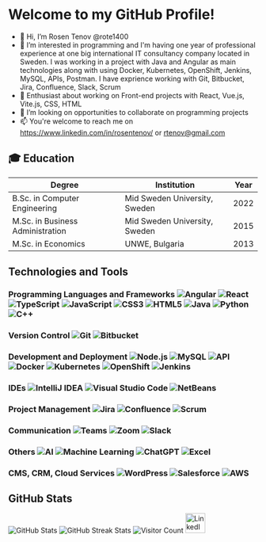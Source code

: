 # Welcome to my GitHub Profile!
- 👋 Hi, I’m Rosen Tenov @rote1400
- 👀 I’m interested in programming and I'm having one year of professional experience at one big international IT consultancy company located in Sweden. I was working in a project with Java and Angular as main technologies along with using Docker, Kubernetes, OpenShift, Jenkins, MySQL, APIs, Postman. I have exprience working with Git, Bitbucket, Jira, Confluence, Slack, Scrum
- 🌱 Enthusiast about working on Front-end projects with React, Vue.js, Vite.js, CSS, HTML
- 💞️ I’m looking on opportunities to collaborate on programming projects
- 📫 You're welcome to reach me on https://www.linkedin.com/in/rosentenov/ or rtenov@gmail.com

## 🎓 Education
| Degree                           | Institution                   | Year |
|----------------------------------|-------------------------------|------|
| B.Sc. in Computer Engineering    | Mid Sweden University, Sweden | 2022 |
| M.Sc. in Business Administration | Mid Sweden University, Sweden | 2015 |
| M.Sc. in Economics               | UNWE, Bulgaria                | 2013 |

## Technologies and Tools
### Programming Languages and Frameworks ![Angular](https://img.shields.io/badge/-Angular-333?style=flat&logo=angular) ![React](https://img.shields.io/badge/-React-333?style=flat&logo=react) ![TypeScript](https://img.shields.io/badge/-TypeScript-333?style=flat&logo=typescript) ![JavaScript](https://img.shields.io/badge/-JavaScript-333?style=flat&logo=javascript) ![CSS3](https://img.shields.io/badge/-CSS3-333?style=flat&logo=css3) ![HTML5](https://img.shields.io/badge/-HTML5-333?style=flat&logo=html5) ![Java](https://img.shields.io/badge/-Java-007396?style=flat&logo=java) ![Python](https://img.shields.io/badge/-Python-3776AB?style=flat&logo=python) ![C++](https://img.shields.io/badge/-C++-00599C?style=flat&logo=cplusplus)
### Version Control ![Git](https://img.shields.io/badge/-Git-333?style=flat&logo=git) ![Bitbucket](https://img.shields.io/badge/-Bitbucket-333?style=flat&logo=bitbucket)
### Development and Deployment  ![Node.js](https://img.shields.io/badge/-Node.js-333?style=flat&logo=node.js) ![MySQL](https://img.shields.io/badge/-MySQL-333?style=flat&logo=mysql) ![API](https://img.shields.io/badge/-API-333?style=flat&logo=api) ![Docker](https://img.shields.io/badge/-Docker-333?style=flat&logo=docker) ![Kubernetes](https://img.shields.io/badge/-Kubernetes-333?style=flat&logo=kubernetes) ![OpenShift](https://img.shields.io/badge/-OpenShift-333?style=flat&logo=red-hat-open-shift) ![Jenkins](https://img.shields.io/badge/-Jenkins-333?style=flat&logo=jenkins)
### IDEs ![IntelliJ IDEA](https://img.shields.io/badge/-IntelliJ%20IDEA-333?style=flat&logo=intellijidea) ![Visual Studio Code](https://img.shields.io/badge/-Visual%20Studio%20Code-007ACC?style=flat&logo=visualstudiocode) ![NetBeans](https://img.shields.io/badge/-NetBeans-333?style=flat&logo=apachenetbeans)
### Project Management ![Jira](https://img.shields.io/badge/-Jira-333?style=flat&logo=jira) ![Confluence](https://img.shields.io/badge/-Confluence-333?style=flat&logo=confluence) ![Scrum](https://img.shields.io/badge/-Scrum-333?style=flat&logo=scrumalliance)
### Communication ![Teams](https://img.shields.io/badge/-Microsoft%20Teams-333?style=flat&logo=microsoft-teams) ![Zoom](https://img.shields.io/badge/-Zoom-333?style=flat&logo=zoom) ![Slack](https://img.shields.io/badge/-Slack-333?style=flat&logo=slack)
### Others ![AI](https://img.shields.io/badge/-AI-333?style=flat&logo=openai) ![Machine Learning](https://img.shields.io/badge/-Machine%20Learning-333?style=flat&logo=googlebrain) ![ChatGPT](https://img.shields.io/badge/-ChatGPT-333?style=flat&logo=openai) ![Excel](https://img.shields.io/badge/-Excel-333?style=flat&logo=microsoft-excel)
### CMS, CRM, Cloud Services ![WordPress](https://img.shields.io/badge/-WordPress-21759B?style=flat&logo=wordpress) ![Salesforce](https://img.shields.io/badge/-Salesforce-00A1E0?style=flat&logo=salesforce) ![AWS](https://img.shields.io/badge/-AWS-232F3E?style=flat&logo=amazon-aws)


## GitHub Stats
![GitHub Stats](https://github-readme-stats.vercel.app/api/top-langs?username=rote1400&layout=compact&card_width=350&langs_count=8&theme=vue-dark&border_radius=51)
![GitHub Streak Stats](https://streak-stats.demolab.com/?user=rote1400&theme=vue-dark&border_radius=51)
![Visitor Count](https://visitor-badge.laobi.icu/badge?page_id=rote1400.rote1400)
<a href="https://www.linkedin.com/in/rosentenov" target="_blank">
    <img src="https://upload.wikimedia.org/wikipedia/commons/c/ca/LinkedIn_logo_initials.png" alt="LinkedIn" width="40" />
</a>


<!---
rote1400/rote1400 is a ✨ special ✨ repository because its `README.md` (this file) appears on your GitHub profile.
You can click the Preview link to take a look at your changes.
--->
